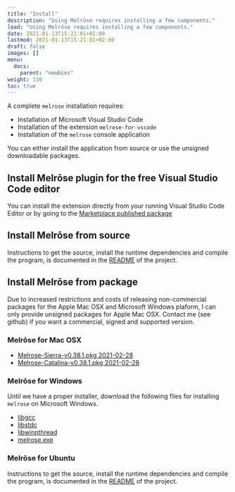 ```yaml
---
title: "Install"
description: "Using Melrōse requires installing a few components."
lead: "Using Melrōse requires installing a few components."
date: 2021-01-13T15:21:01+02:00
lastmod: 2021-01-13T15:21:01+02:00
draft: false
images: []
menu:
  docs:
    parent: "newbies"
weight: 110
toc: true
---
```


A complete `melrose` installation requires:

- Installation of Microsoft Visual Studio Code
- Installation of the extension `melrose-for-vscode`
- Installation of the `melrose` console application

You can either install the application from source or use the unsigned downloadable packages.

## Install Melrōse plugin for the free Visual Studio Code editor

You can install the extension directly from your running Visual Studio Code Editor or by going to the [Marketplace published package](https://marketplace.visualstudio.com/items?itemName=EMicklei.melrose-for-vscode)

## Install Melrōse from source

Instructions to get the source, install the runtime dependencies and compile the program, is documented in the [README](https://github.com/emicklei/melrose) of the project.

## Install Melrōse from package

Due to increased restrictions and costs of releasing non-commercial packages for the Apple Mac OSX and Microsoft Windows plaform, I can only provide unsigned packages for Apple Mac OSX. 
Contact me (see github) if you want a commercial, signed and supported version.

### Melrōse for Mac OSX

- [Melrose-Sierra-v0.38.1.pkg 2021-02-28](https://storage.googleapis.com/downloads.ernestmicklei.com/melrose/versions/Melrose-Sierra-v0.38.1.pkg)
- [Melrose-Catalina-v0.38.1.pkg 2021-02-28](https://storage.googleapis.com/downloads.ernestmicklei.com/melrose/versions/Melrose-Catalina-v0.38.1.pkg)

### Melrōse for Windows

Until we have a proper installer, download the following files for installing `melrose` on Microsoft Windows.

- [libgcc](https://s3.amazonaws.com/public.philemonworks.com/libgcc_s_seh-1.dll)
- [libstdc](https://s3.amazonaws.com/public.philemonworks.com/libstdc%2B%2B-6.dll)
- [libwinpthread](https://s3.amazonaws.com/public.philemonworks.com/libwinpthread-1.dll)
- [melrose.exe](https://s3.amazonaws.com/public.philemonworks.com/melrose.exe)

### Melrōse for Ubuntu

Instructions to get the source, install the runtime dependencies and compile the program, is documented in the [README](https://github.com/emicklei/melrose) of the project.
